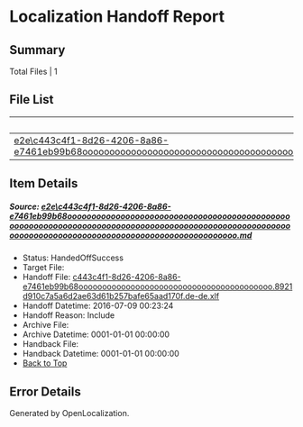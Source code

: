 # <a name='report-top'></a> Localization Handoff Report

## Summary
 Total Files | 1

## File List
 Source File | Status | Details 
 ----------- | ------ | ------- 
 [e2e\c443c4f1-8d26-4206-8a86-e7461eb99b68ooooooooooooooooooooooooooooooooooooooooooooooooooooooooooooooooooooooooooooooooooooooooooooooooooooooooooooooooooooooooooooooooooooooooooooooooooooooo.md](https://github.com/OpenLocalizationTestOrg/oltest/blob/be84d1a5f7142a1656ca0e79008ff8c9aaeef167/e2e/c443c4f1-8d26-4206-8a86-e7461eb99b68ooooooooooooooooooooooooooooooooooooooooooooooooooooooooooooooooooooooooooooooooooooooooooooooooooooooooooooooooooooooooooooooooooooooooooooooooooooooo.md) | HandedOffSuccess | [Details](#93228728d4d29dd22214a270a454343b9225ba151)

## Item Details
##### <a name='93228728d4d29dd22214a270a454343b9225ba151'></a> Source: [e2e\c443c4f1-8d26-4206-8a86-e7461eb99b68ooooooooooooooooooooooooooooooooooooooooooooooooooooooooooooooooooooooooooooooooooooooooooooooooooooooooooooooooooooooooooooooooooooooooooooooooooooooo.md](https://github.com/OpenLocalizationTestOrg/oltest/blob/be84d1a5f7142a1656ca0e79008ff8c9aaeef167/e2e/c443c4f1-8d26-4206-8a86-e7461eb99b68ooooooooooooooooooooooooooooooooooooooooooooooooooooooooooooooooooooooooooooooooooooooooooooooooooooooooooooooooooooooooooooooooooooooooooooooooooooooo.md)
* Status: HandedOffSuccess
* Target File: 
* Handoff File: [c443c4f1-8d26-4206-8a86-e7461eb99b68ooooooooooooooooooooooooooooooooooooooooo.8921d910c7a5a6d2ae63d61b257bafe65aad170f.de-de.xlf](https://github.com/OpenLocalizationTestOrg/olhandoff-e2e/blob/1ca649dda2bcaa8e23b3e0eea0212c09ba960579/ol-handoff/OpenLocalizationTestOrg/oltest-dede-fly/ci/ht/c443c4f1-8d26-4206-8a86-e7461eb99b68ooooooooooooooooooooooooooooooooooooooooo.8921d910c7a5a6d2ae63d61b257bafe65aad170f.de-de.xlf)
* Handoff Datetime: 2016-07-09 00:23:24
* Handoff Reason: Include
* Archive File: 
* Archive Datetime: 0001-01-01 00:00:00
* Handback File: 
* Handback Datetime: 0001-01-01 00:00:00
* [Back to Top](#report-top)


## Error Details

Generated by OpenLocalization.
